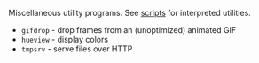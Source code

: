 Miscellaneous utility programs. See
[scripts](https://github.com/jangler/scripts) for interpreted utilities.

- `gifdrop` - drop frames from an (unoptimized) animated GIF
- `hueview` - display colors
- `tmpsrv` - serve files over HTTP
